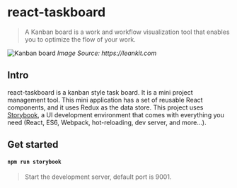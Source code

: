 # react-taskboard

>A Kanban board is a work and workflow visualization tool that enables you to optimize the flow of your work.

![Kanban board](https://mktgcdn.leankit.com/uploads/images/general/_xLarge/kanban_guide_print_KPO_bleed_board2.jpg)
_Image Source: https://leankit.com_

## Intro

react-taskboard is a kanban style task board. It is a mini project management tool. This mini application has a set of reusable React components, and it uses Redux as the data store. This project uses [Storybook](https://github.com/storybooks/storybook), a UI development environment that comes with everything you need (React, ES6, Webpack, hot-reloading, dev server, and more...).

## Get started

#### `npm run storybook`

> Start the development server, default port is 9001.